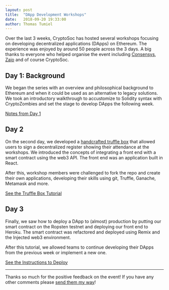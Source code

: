 ```yaml
---
layout: post
title:  "DApp Development Workshops"
date:   2018-09-20 19:33:00
author: Thomas Tumiel
---
```


Over the last 3 weeks, CryptoSoc has hosted several workshops focusing on developing decentralized applications (DApps) on Ethereum. The experience was enjoyed by around 50 people across the 3 days. A big thanks to everyone who helped organise the event including [Consensys](https://consensys.net/), [Zaio](https://zaio.io/) and of course CryptoSoc.

## Day 1: Background
We began the series with an overview and philosophical background to Ethereum and when it could be used as an alternative to legacy solutions. We took an introductory walkthrough to accustomize to Solidity syntax with CryptoZombies and set the stage to develop DApps the following week.

[Notes from Day 1](https://github.com/Tom2718/Consensys-Blockchain-Workshops/blob/master/session-1.md)

## Day 2
On the second day, we developed a [handcrafted truffle box](https://github.com/CryptoSoc/truffle-workshop) that allowed users to sign a decentralized register showing their attendance at the workshops. We introduced the concepts of integrating a front end with a smart contract using the web3 API. The front end was an application built in React.

After this, workshop members were challenged to fork the repo and create their own applications, developing their skills using git, Truffle, Ganache, Metamask and more.

[See the Truffle Box Tutorial](https://github.com/CryptoSoc/truffle-workshop)

## Day 3
Finally, we saw how to deploy a DApp to (almost) production by putting our smart contract on the Ropsten testnet and deploying our front end to Heroku. The smart contract was refactored and deployed using Remix and the Injected web3 environment.

After this tutorial, we allowed teams to continue developing their DApps from the previous week or implement a new one.

[See the Instructions to Deploy](https://github.com/CryptoSoc/truffle-workshop/tree/ropsten#deploying-your-dapp)

------

Thanks so much for the positive feedback on the event! If you have any other comments please [send them my way](https://cryptosoc.github.io/docs/how-to-join/)!
